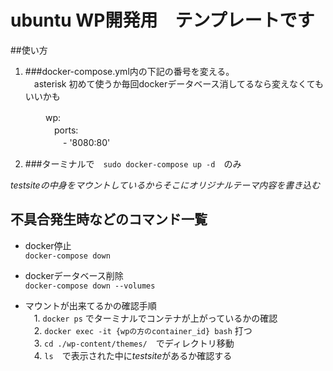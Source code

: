 # ubuntu WP開発用　テンプレートです

##使い方

1. ###docker-compose.yml内の下記の番号を変える。  
　asterisk 初めて使うか毎回dockerデータベース消してるなら変えなくてもいいかも

　　　　wp:  
　　　　　ports:  
　　　　　　- '8080:80'   

2. ###ターミナルで　`sudo docker-compose up -d`　のみ

*testsiteの中身をマウントしているからそこにオリジナルテーマ内容を書き込む*

## 不具合発生時などのコマンド一覧

* docker停止  
    `docker-compose down`

* dockerデータベース削除  
    `docker-compose down --volumes`

* マウントが出来てるかの確認手順  
　1. `docker ps` でターミナルでコンテナが上がっているかの確認  
　2. `docker exec -it {wpの方のcontainer_id} bash` 打つ  
　3. `cd ./wp-content/themes/`　でディレクトリ移動  
　4. `ls`　で表示された中に*testsite*があるか確認する  